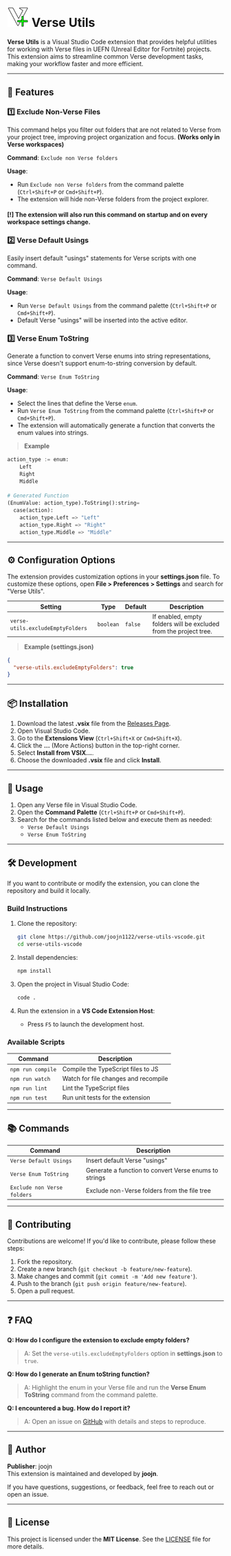 # <img src="./VersePlus.png" width="50px"> **Verse Utils**

**Verse Utils** is a Visual Studio Code extension that provides helpful utilities for working with Verse files in UEFN (Unreal Editor for Fortnite) projects. This extension aims to streamline common Verse development tasks, making your workflow faster and more efficient.

---

## 🚀 **Features**

### 1️⃣ **Exclude Non-Verse Files**
This command helps you filter out folders that are not related to Verse from your project tree, improving project organization and focus.
**(Works only in Verse workspaces)**

**Command**: `Exclude non Verse folders`

**Usage**:
- Run `Exclude non Verse folders` from the command palette (`Ctrl+Shift+P` or `Cmd+Shift+P`).
- The extension will hide non-Verse folders from the project explorer.

#### [!] The extension will also run this command on startup and on every workspace settings change.

### 2️⃣ **Verse Default Usings**
Easily insert default "usings" statements for Verse scripts with one command.

**Command**: `Verse Default Usings`

**Usage**:
- Run `Verse Default Usings` from the command palette (`Ctrl+Shift+P` or `Cmd+Shift+P`).
- Default Verse "usings" will be inserted into the active editor.

### 3️⃣ **Verse Enum ToString**
Generate a function to convert Verse enums into string representations, since Verse doesn't support enum-to-string conversion by default.

**Command**: `Verse Enum ToString`

**Usage**:
- Select the lines that define the Verse `enum`.
- Run `Verse Enum ToString` from the command palette (`Ctrl+Shift+P` or `Cmd+Shift+P`).
- The extension will automatically generate a function that converts the enum values into strings.

> **Example**
```py
action_type := enum:
    Left
    Right
    Middle

# Generated Function
(EnumValue: action_type).ToString():string=
  case(action):
    action_type.Left => "Left"
    action_type.Right => "Right"
    action_type.Middle => "Middle"
```

---

## ⚙️ **Configuration Options**

The extension provides customization options in your **settings.json** file. To customize these options, open **File > Preferences > Settings** and search for "Verse Utils".

| **Setting**                   | **Type**    | **Default** | **Description**                         |
|---------------------------------|------------|-------------|------------------------------------------|
| `verse-utils.excludeEmptyFolders` | `boolean`  | `false`     | If enabled, empty folders will be excluded from the project tree. |

> **Example (settings.json)**
```json
{
  "verse-utils.excludeEmptyFolders": true
}
```

---

## 📦 **Installation**

1. Download the latest **.vsix** file from the [Releases Page](https://github.com/joojn1122/verse-utils-vscode/releases).
2. Open Visual Studio Code.
3. Go to the **Extensions View** (`Ctrl+Shift+X` or `Cmd+Shift+X`).
4. Click the **...** (More Actions) button in the top-right corner.
5. Select **Install from VSIX...**.
6. Choose the downloaded **.vsix** file and click **Install**.

---

## 📘 **Usage**

1. Open any Verse file in Visual Studio Code.
2. Open the **Command Palette** (`Ctrl+Shift+P` or `Cmd+Shift+P`).
3. Search for the commands listed below and execute them as needed:
   - `Verse Default Usings`
   - `Verse Enum ToString`

---

## 🛠️ **Development**

If you want to contribute or modify the extension, you can clone the repository and build it locally.

### **Build Instructions**
1. Clone the repository:
   ```bash
   git clone https://github.com/joojn1122/verse-utils-vscode.git
   cd verse-utils-vscode
   ```

2. Install dependencies:
   ```bash
   npm install
   ```

3. Open the project in Visual Studio Code:
   ```bash
   code .
   ```

4. Run the extension in a **VS Code Extension Host**:
   - Press `F5` to launch the development host.

### **Available Scripts**
| **Command**        | **Description**                       |
|--------------------|---------------------------------------|
| `npm run compile`  | Compile the TypeScript files to JS    |
| `npm run watch`    | Watch for file changes and recompile  |
| `npm run lint`     | Lint the TypeScript files             |
| `npm run test`     | Run unit tests for the extension      |

---

## 📚 **Commands**

| **Command**            | **Description**                         |
|-----------------------|------------------------------------------|
| `Verse Default Usings` | Insert default Verse "usings"          |
| `Verse Enum ToString`  | Generate a function to convert Verse enums to strings |
| `Exclude non Verse folders` | Exclude non-Verse folders from the file tree |

---

## 🙌 **Contributing**

Contributions are welcome! If you'd like to contribute, please follow these steps:

1. Fork the repository.
2. Create a new branch (`git checkout -b feature/new-feature`).
3. Make changes and commit (`git commit -m 'Add new feature'`).
4. Push to the branch (`git push origin feature/new-feature`).
5. Open a pull request.

---

## ❓ **FAQ**

**Q: How do I configure the extension to exclude empty folders?**
> A: Set the `verse-utils.excludeEmptyFolders` option in **settings.json** to `true`.

**Q: How do I generate an Enum toString function?**
> A: Highlight the enum in your Verse file and run the **Verse Enum ToString** command from the command palette.

**Q: I encountered a bug. How do I report it?**
> A: Open an issue on [GitHub](https://github.com/joojn1122/verse-utils-vscode/issues) with details and steps to reproduce.

---

## 👤 **Author**
**Publisher**: joojn  
This extension is maintained and developed by **joojn**.

If you have questions, suggestions, or feedback, feel free to reach out or open an issue.

---

## 📃 **License**
This project is licensed under the **MIT License**. See the [LICENSE](./LICENSE) file for more details.

